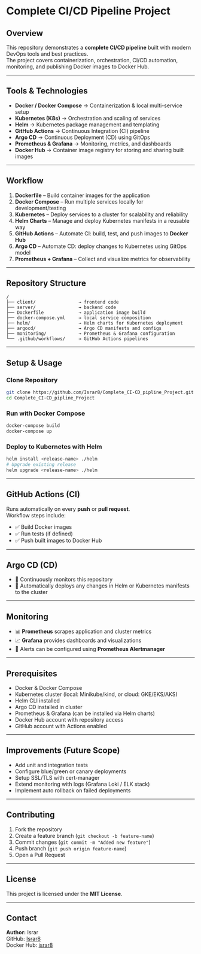 # Complete CI/CD Pipeline Project

## Overview
This repository demonstrates a **complete CI/CD pipeline** built with modern DevOps tools and best practices.  
The project covers containerization, orchestration, CI/CD automation, monitoring, and publishing Docker images to Docker Hub.

---

## Tools & Technologies
- **Docker / Docker Compose** → Containerization & local multi-service setup  
- **Kubernetes (K8s)** → Orchestration and scaling of services  
- **Helm** → Kubernetes package management and templating  
- **GitHub Actions** → Continuous Integration (CI) pipeline  
- **Argo CD** → Continuous Deployment (CD) using GitOps  
- **Prometheus & Grafana** → Monitoring, metrics, and dashboards  
- **Docker Hub** → Container image registry for storing and sharing built images  

---

## Workflow
1. **Dockerfile** – Build container images for the application  
2. **Docker Compose** – Run multiple services locally for development/testing  
3. **Kubernetes** – Deploy services to a cluster for scalability and reliability  
4. **Helm Charts** – Manage and deploy Kubernetes manifests in a reusable way  
5. **GitHub Actions** – Automate CI: build, test, and push images to **Docker Hub**  
6. **Argo CD** – Automate CD: deploy changes to Kubernetes using GitOps model  
7. **Prometheus + Grafana** – Collect and visualize metrics for observability  

---

## Repository Structure
```
/
├── client/                → frontend code
├── server/                → backend code
├── Dockerfile             → application image build
├── docker-compose.yml     → local service composition
├── helm/                  → Helm charts for Kubernetes deployment
├── argocd/                → Argo CD manifests and configs
├── monitoring/            → Prometheus & Grafana configuration
└── .github/workflows/     → GitHub Actions pipelines
```

---
## Setup & Usage

### Clone Repository
```bash
git clone https://github.com/Israr8/Complete_CI-CD_pipline_Project.git
cd Complete_CI-CD_pipline_Project
```

### Run with Docker Compose
```bash
docker-compose build
docker-compose up
```

### Deploy to Kubernetes with Helm
```bash
helm install <release-name> ./helm
# Upgrade existing release
helm upgrade <release-name> ./helm
```

---

## GitHub Actions (CI)
Runs automatically on every **push** or **pull request**.  
Workflow steps include:

- ✅ Build Docker images  
- ✅ Run tests (if defined)  
- ✅ Push built images to Docker Hub  

---

## Argo CD (CD)
- 🔄 Continuously monitors this repository  
- 🚀 Automatically deploys any changes in Helm or Kubernetes manifests to the cluster  

---

## Monitoring
- 📊 **Prometheus** scrapes application and cluster metrics  
- 📈 **Grafana** provides dashboards and visualizations  
- 🔔 Alerts can be configured using **Prometheus Alertmanager**  

---

## Prerequisites
- Docker & Docker Compose  
- Kubernetes cluster (local: Minikube/kind, or cloud: GKE/EKS/AKS)  
- Helm CLI installed  
- Argo CD installed in cluster  
- Prometheus & Grafana (can be installed via Helm charts)  
- Docker Hub account with repository access  
- GitHub account with Actions enabled  

---

## Improvements (Future Scope)
- Add unit and integration tests  
- Configure blue/green or canary deployments  
- Setup SSL/TLS with cert-manager  
- Extend monitoring with logs (Grafana Loki / ELK stack)  
- Implement auto rollback on failed deployments  

---

## Contributing
1. Fork the repository  
2. Create a feature branch (`git checkout -b feature-name`)  
3. Commit changes (`git commit -m "Added new feature"`)  
4. Push branch (`git push origin feature-name`)  
5. Open a Pull Request  

---

## License
This project is licensed under the **MIT License**.  

---

## Contact
**Author:** Israr  
GitHub: [Israr8](https://github.com/Israr8)  
Docker Hub: [israr8](https://hub.docker.com/u/israr8)  
